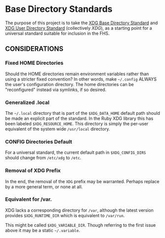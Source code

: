 # Base Directory Standards

The purpose of this project is to take the [XDG Base Directory Standard](http://standards.freedesktop.org/basedir-spec/latest/)
and [XDG User Directory Standard](http://www.freedesktop.org/wiki/Software/xdg-user-dirs) (collectively *XDG*),
as a starting point for a universal standard suitable for inclusion in the FHS.

## CONSIDERATIONS

### Fixed HOME Directories

Should the HOME directories remain environment variables rather
than using a stricter fixed convention? In other words, make
`~/.config` ALWAYS the user's configuration directory. The home
directories can be "reconfigured" instead via symlinks, if
so desired.

### Generalized .local

The `~/.local` directory that is part of the `$XDG_DATA_HOME`
default path should be made an explicit part of the standard.
In the Ruby XDG library this has been labeled `$XDG_RESOURCE_HOME`.
This directory is simply the per-user equivalent of the
system wide `/usr/local` directory.

### CONFIG Directories Default

For a universal standard, the current default path in `$XDG_CONFIG_DIRS`
should change from `/etc/xdg` to `/etc`.

### Removal of XDG Prefix

In the end, the removal of the `XDG` prefix may be warranted. Perhaps
replace by a more general term, or none at all.

### Equivalent for /var.

XDG lacks a corresponding directory for `/var`, although the latest version
provides `$XDG_RUNTIME_DIR` which is equivalent to `/var/run`.

This might be called `$XDG_VARIABLE_DIR`. Though referring to the first
issue above it may be a static `~/.variable`.

